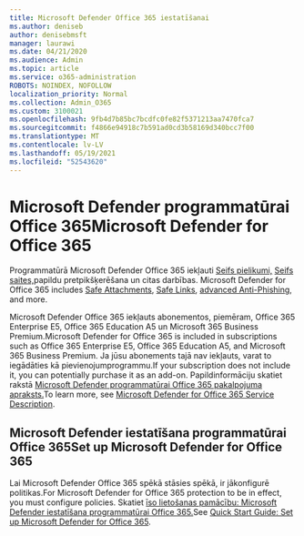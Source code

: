 ```yaml
---
title: Microsoft Defender Office 365 iestatīšanai
ms.author: deniseb
author: denisebmsft
manager: laurawi
ms.date: 04/21/2020
ms.audience: Admin
ms.topic: article
ms.service: o365-administration
ROBOTS: NOINDEX, NOFOLLOW
localization_priority: Normal
ms.collection: Admin_O365
ms.custom: 3100021
ms.openlocfilehash: 9fb4d7b85bc7bcdfc0fe82f5371213aa7470fca7
ms.sourcegitcommit: f4866e94918c7b591ad0cd3b58169d340bcc7f00
ms.translationtype: MT
ms.contentlocale: lv-LV
ms.lasthandoff: 05/19/2021
ms.locfileid: "52543620"
---
```

# <a name="microsoft-defender-for-office-365"></a><span data-ttu-id="3196f-102">Microsoft Defender programmatūrai Office 365</span><span class="sxs-lookup"><span data-stu-id="3196f-102">Microsoft Defender for Office 365</span></span>

<span data-ttu-id="3196f-103">Programmatūrā Microsoft Defender Office 365 iekļauti [Seifs pielikumi,](/microsoft-365/security/office-365-security/atp-safe-attachments) [Seifs saites,](/microsoft-365/security/office-365-security/atp-safe-links)papildu pretpikšķerēšana un citas darbības. [](/microsoft-365/security/office-365-security/atp-anti-phishing)</span><span class="sxs-lookup"><span data-stu-id="3196f-103">Microsoft Defender for Office 365 includes [Safe Attachments](/microsoft-365/security/office-365-security/atp-safe-attachments), [Safe Links](/microsoft-365/security/office-365-security/atp-safe-links), [advanced Anti-Phishing](/microsoft-365/security/office-365-security/atp-anti-phishing), and more.</span></span> 

<span data-ttu-id="3196f-104">Microsoft Defender Office 365 iekļauts abonementos, piemēram, Office 365 Enterprise E5, Office 365 Education A5 un Microsoft 365 Business Premium.</span><span class="sxs-lookup"><span data-stu-id="3196f-104">Microsoft Defender for Office 365 is included in subscriptions such as Office 365 Enterprise E5, Office 365 Education A5, and Microsoft 365 Business Premium.</span></span> <span data-ttu-id="3196f-105">Ja jūsu abonements tajā nav iekļauts, varat to iegādāties kā pievienojumprogrammu.</span><span class="sxs-lookup"><span data-stu-id="3196f-105">If your subscription does not include it, you can potentially purchase it as an add-on.</span></span> <span data-ttu-id="3196f-106">Papildinformāciju skatiet rakstā [Microsoft Defender programmatūrai Office 365 pakalpojuma apraksts.](/office365/servicedescriptions/office-365-advanced-threat-protection-service-description)</span><span class="sxs-lookup"><span data-stu-id="3196f-106">To learn more, see [Microsoft Defender for Office 365 Service Description](/office365/servicedescriptions/office-365-advanced-threat-protection-service-description).</span></span>

## <a name="set-up-microsoft-defender-for-office-365"></a><span data-ttu-id="3196f-107">Microsoft Defender iestatīšana programmatūrai Office 365</span><span class="sxs-lookup"><span data-stu-id="3196f-107">Set up Microsoft Defender for Office 365</span></span>

<span data-ttu-id="3196f-108">Lai Microsoft Defender Office 365 spēkā stāsies spēkā, ir jākonfigurē politikas.</span><span class="sxs-lookup"><span data-stu-id="3196f-108">For Microsoft Defender for Office 365 protection to be in effect, you must configure policies.</span></span> <span data-ttu-id="3196f-109">Skatiet [īso lietošanas pamācību: Microsoft Defender iestatīšana programmatūrai Office 365.](/microsoft-365/security/office-365-security/office-365-atp)</span><span class="sxs-lookup"><span data-stu-id="3196f-109">See [Quick Start Guide: Set up Microsoft Defender for Office 365](/microsoft-365/security/office-365-security/office-365-atp).</span></span>

